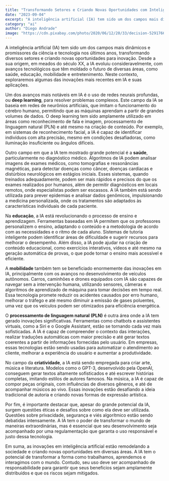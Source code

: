 ```yaml
---
title: "Transformando Setores e Criando Novas Oportunidades com Inteligência Artificial"
date: "2023-09-04"
excerpt: "A inteligência artificial (IA) tem sido um dos campos mais dinâmicos e promissores da ciência e tecnologia nos últimos anos, transformando diversos setores e criando novas oportunidades para inovação."
category: "ai"
author: "Diego Andrade"
image: "https://cdn.pixabay.com/photo/2020/06/12/20/33/decision-5291766_1280.jpg"
---
```


A inteligência artificial (IA) tem sido um dos campos mais dinâmicos e promissores da ciência e tecnologia nos últimos anos, transformando diversos setores e criando novas oportunidades para inovação. Desde a sua origem, em meados do século XX, a IA evoluiu consideravelmente, com avanços tecnológicos que têm moldado o futuro de diversas áreas, como saúde, educação, mobilidade e entretenimento. Neste contexto, exploraremos algumas das inovações mais recentes em IA e suas aplicações.

Um dos avanços mais notáveis em IA é o uso de redes neurais profundas, ou **deep learning**, para resolver problemas complexos. Este campo da IA se baseia em redes de neurônios artificiais, que imitam o funcionamento do cérebro humano, permitindo que as máquinas aprendam a partir de grandes volumes de dados. O deep learning tem sido amplamente utilizado em áreas como reconhecimento de fala e imagem, processamento de linguagem natural (PLN) e até mesmo na criação de conteúdo. Por exemplo, em sistemas de reconhecimento facial, a IA é capaz de identificar indivíduos com alta precisão, mesmo em condições desafiadoras, como iluminação insuficiente ou ângulos difíceis.

Outro campo em que a IA tem mostrado grande potencial é a **saúde**, particularmente no diagnóstico médico. Algoritmos de IA podem analisar imagens de exames médicos, como tomografias e ressonâncias magnéticas, para detectar doenças como câncer, doenças cardíacas e distúrbios neurológicos em estágios iniciais. Esses sistemas, quando treinados adequadamente, podem ser mais rápidos e precisos do que os exames realizados por humanos, além de permitir diagnósticos em locais remotos, onde especialistas podem ser escassos. A IA também está sendo utilizada para prever epidemias e analisar dados genômicos, impulsionando a medicina personalizada, onde os tratamentos são adaptados às características individuais de cada paciente.

Na **educação**, a IA está revolucionando o processo de ensino e aprendizagem. Ferramentas baseadas em IA permitem que os professores personalizem o ensino, adaptando o conteúdo e a metodologia de acordo com as necessidades e o ritmo de cada aluno. Sistemas de tutoria inteligente podem identificar áreas de dificuldade e sugerir recursos para melhorar o desempenho. Além disso, a IA pode ajudar na criação de conteúdo educacional, como exercícios interativos, vídeos e até mesmo na geração automática de provas, o que pode tornar o ensino mais acessível e eficiente.

A **mobilidade** também tem se beneficiado enormemente das inovações em IA, principalmente com os avanços no desenvolvimento de veículos autônomos. Carros, caminhões e drones equipados com IA são capazes de navegar sem a intervenção humana, utilizando sensores, câmeras e algoritmos de aprendizado de máquina para tomar decisões em tempo real. Essa tecnologia promete reduzir os acidentes causados por erro humano, melhorar o tráfego e até mesmo diminuir a emissão de gases poluentes, uma vez que os veículos podem ser otimizados para eficiência energética.

O **processamento de linguagem natural (PLN)** é outra área onde a IA tem gerado inovações significativas. Ferramentas como chatbots e assistentes virtuais, como a Siri e o Google Assistant, estão se tornando cada vez mais sofisticadas. A IA é capaz de compreender o contexto das interações, realizar traduções automáticas com maior precisão e até gerar textos coerentes a partir de informações fornecidas pelo usuário. Em empresas, essas tecnologias estão sendo usadas para automatizar o atendimento ao cliente, melhorar a experiência do usuário e aumentar a produtividade.

No campo da **criatividade**, a IA está sendo empregada para criar arte, música e literatura. Modelos como o GPT-3, desenvolvido pela OpenAI, conseguem gerar textos altamente sofisticados e até escrever histórias completas, imitando estilos de autores famosos. Na música, a IA é capaz de compor peças originais, com influências de diversos gêneros, e até de acompanhar músicos ao vivo. Essas inovações estão desafiando a ideia tradicional de autoria e criando novas formas de expressão artística.

Por fim, é importante destacar que, apesar do grande potencial da IA, surgem questões éticas e desafios sobre como ela deve ser utilizada. Questões sobre privacidade, segurança e viés algorítmico estão sendo debatidas intensamente. A IA tem o poder de transformar o mundo de maneiras extraordinárias, mas é essencial que seu desenvolvimento seja acompanhado por uma regulamentação que garanta o uso responsável e justo dessa tecnologia.

Em suma, as inovações em inteligência artificial estão remodelando a sociedade e criando novas oportunidades em diversas áreas. A IA tem o potencial de transformar a forma como trabalhamos, aprendemos e interagimos com o mundo. Contudo, seu uso deve ser acompanhado de responsabilidade para garantir que seus benefícios sejam amplamente distribuídos e que os riscos sejam mitigados.